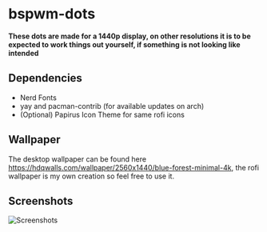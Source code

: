 # bspwm-dots
**These dots are made for a 1440p display, on other resolutions it is to be expected to work things out yourself, if something is not looking like intended**

## Dependencies
- Nerd Fonts
- yay and pacman-contrib (for available updates on arch)
- (Optional) Papirus Icon Theme for same rofi icons

## Wallpaper
The desktop wallpaper can be found here https://hdqwalls.com/wallpaper/2560x1440/blue-forest-minimal-4k,
the rofi wallpaper is my own creation so feel free to use it.

## Screenshots
![Screenshots](https://github.com/sayoohnara/bspwm-dots/blob/main/screenshots/rice3.png)
